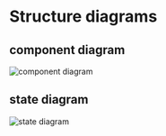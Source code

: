 # Structure diagrams

## component  diagram
![component diagram]()

## state diagram
![state diagram]()
